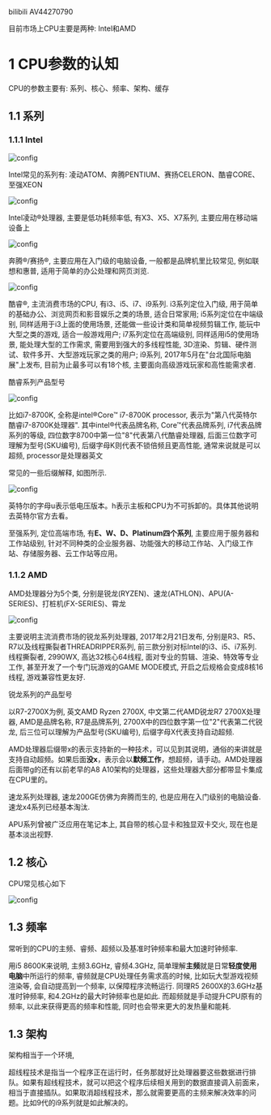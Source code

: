 bilibili AV44270790

目前市场上CPU主要是两种: Intel和AMD

# 1 CPU参数的认知

CPU的参数主要有: 系列、核心、频率、架构、缓存

## 1.1 系列

### 1.1.1 Intel

![config](./imags/1.jpeg)

Intel常见的系列有: 凌动ATOM、奔腾PENTIUM、赛扬CELERON、酷睿CORE、至强XEON

![config](./imags/2.jpeg)

Intel凌动®️处理器, 主要是低功耗频率低, 有X3、X5、X7系列, 主要应用在移动端设备上

![config](./imags/3.jpeg)

奔腾®️/赛扬®️, 主要应用在入门级的电脑设备, 一般都是品牌机里比较常见, 例如联想和惠普, 适用于简单的办公处理和网页浏览.

![config](./imags/4.jpeg)

酷睿®️, 主流消费市场的CPU, 有i3、i5、i7、i9系列. i3系列定位入门级, 用于简单的基础办公、浏览网页和影音娱乐之类的场景, 适合日常家用; i5系列定位在中端级别, 同样适用于i3上面的使用场景, 还能做一些设计类和简单视频剪辑工作, 能玩中大型之类的游戏, 适合一般游戏用户; i7系列定位在高端级别, 同样适用i5的使用场景, 能处理大型的工作需求, 需要用到强大的多线程性能, 3D渲染、剪辑、硬件测试、软件多开、大型游戏玩家之类的用户; i9系列, 2017年5月在"台北国际电脑展"上发布, 目前为止最多可以有18个核, 主要面向高级游戏玩家和高性能需求者.

酷睿系列产品型号

![config](./imags/5.jpeg)

比如i7\-8700K, 全称是intel®️Core™ i7\-8700K processor, 表示为"第八代英特尔酷睿i7\-8700K处理器". 其中intel®️代表品牌名称, Core™代表品牌系列, i7代表品牌系列的等级, 四位数字8700中第一位"8"代表第八代酷睿处理器, 后面三位数字可理解为型号(SKU编号), 后缀字母K则代表不锁倍频且更高性能, 通常来说就是可以超频, processor是处理器英文

常见的一些后缀解释, 如图所示.

 ![config](./imags/6.jpeg)

英特尔的字母u表示低电压版本。h表示主板和CPU为不可拆卸的。具体其他说明去英特尔官方去看。

至强系列, 定位高端市场, 有**E、W、D、Platinum四个系列**, 主要应用于服务器和工作站级别, 针对不同种类的企业服务器、功能强大的移动工作站、入门级工作站、存储服务器、云工作站等应用。

### 1.1.2 AMD

AMD处理器分为5个类, 分别是锐龙(RYZEN)、速龙(ATHLON)、APU(A\-SERIES)、打桩机(FX\-SERIES)、霄龙

![config](./imags/8.jpeg)

主要说明主流消费市场的锐龙系列处理器, 2017年2月21日发布, 分别是R3、R5、R7以及线程撕裂者THREADRIPPER系列, 前三款分别对标Intel的i3、i5、i7系列. 线程撕裂者, 2990WX, 高达32核心64线程, 面对专业的剪辑、渲染、特效等专业工作, 甚至开发了一个专门玩游戏的GAME MODE模式, 开启之后规格会变成8核16线程, 游戏兼容性更友好.

锐龙系列的产品型号

以R7\-2700X为例, 英文AMD Ryzen 2700X, 中文第二代AMD锐龙R7 2700X处理器, AMD是品牌名称, R7是品牌系列, 2700X中的四位数字第一位"2"代表第二代锐龙, 后三位可以理解为产品型号(SKU编号), 后缀字母X代表支持自动超频.

AMD处理器后缀带x的表示支持新的一种技术，可以见到其说明，通俗的来讲就是支持自动超频。如果后面**没x**，表示会以**默频工作**，想超频，请手动。AMD处理器后面带g的还有以前老早的A8 A10架构的处理器，这些处理器大部分都带显卡集成在CPU里的。

速龙系列处理器, 速龙200GE仿佛为奔腾而生的, 也是应用在入门级别的电脑设备. 速龙x4系列已经基本淘汰.

APU系列曾被广泛应用在笔记本上, 其自带的核心显卡和独显双卡交火, 现在也是基本淡出视野. 

## 1.2 核心

CPU常见核心如下

![config](./imags/9.jpeg)

## 1.3 频率

常听到的CPU的主频、睿频、超频以及基准时钟频率和最大加速时钟频率.

用i5 8600K来说明, 主频3.6GHz, 睿频4.3GHz, 简单理解**主频**就是日常**轻度使用电脑**中所运行的频率, 睿频就是CPU处理任务需求高的时候, 比如玩大型游戏视频渲染等, 会自动提高到一个频率, 以保障程序流畅运行. 同理R5 2600X的3.6GHz基准时钟频率, 和4.2GHz的最大时钟频率也是如此. 而超频就是手动提升CPU原有的频率, 以此来获得更高的频率和性能, 同时也会带来更大的发热量和能耗.

## 1.3 架构

架构相当于一个环境, 


超线程技术是指当一个程序正在运行时，任务那就好比处理器要这些数据进行排队。如果有超线程技术，就可以把这个程序后续相关用到的数据直接调入前面来，相当于直接插队。如果取消超线程技术，那么就需要更高的主频来解决效率的问题。比如9代的i9系列就是如此解决的。